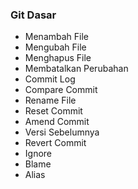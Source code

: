 ### Git Dasar
- Menambah File
- Mengubah File
- Menghapus File
- Membatalkan Perubahan
- Commit Log
- Compare Commit
- Rename File
- Reset Commit
- Amend Commit
- Versi Sebelumnya
- Revert Commit
- Ignore
- Blame
- Alias
